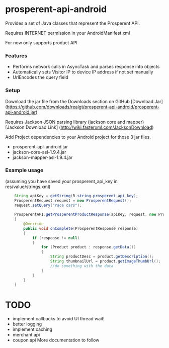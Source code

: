 prosperent-api-android
========================

Provides a set of Java classes that represent the Prosperent API.  

Requires INTERNET permission in your AndroidManifest.xml

<uses-permission android:name="android.permission.INTERNET" />

For now only supports product API

### Features
* Performs network calls in AsyncTask and parses response into objects 
* Automatically sets Visitor IP to device IP address if not set manually
* UrlEncodes the query field

### Setup
Download the jar file from the Downloads section on GitHub
[Download Jar] (https://github.com/downloads/realgt/prosperent-api-android/prosperent-api-android.jar)

Requires Jackson JSON parsing library (jackson core and mapper)
[Jackson Download Link] (http://wiki.fasterxml.com/JacksonDownload)

Add Project dependencies to your Android project for those 3 jar files.

* prosperent-api-android.jar
* jackson-core-asl-1.9.4.jar
* jackson-mapper-asl-1.9.4.jar

### Example usage 
(assuming you have saved your prosperent_api_key in res/value/strings.xml)

```java
	String apiKey = getString(R.string.prosperent_api_key);
	ProsperentRequest request = new ProsperentRequest();
	request.setQuery("race cars");
	
	ProsperentAPI.getProsperentProductResponse(apiKey, request, new ProsperentAPI.CallBack()
	{
		@Override
		public void onComplete(ProsperentResponse response)
		{
			if (response != null)
			{
				for (Product product : response.getData())
				{
					String productDesc = product.getDescription();
					String thumbnailUrl = product.getImageThumbUrl();
					//do something with the data
				}
			}
		}
	}

```

TODO
=====
* implement callbacks to avoid UI thread wait!
* better logging
* implement caching
* merchant api
* coupon api
More documentation to follow